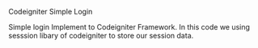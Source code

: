 Codeigniter Simple Login

Simple login Implement to Codeigniter Framework.
In this code we using sesssion libary of codeigniter to store our session data.
